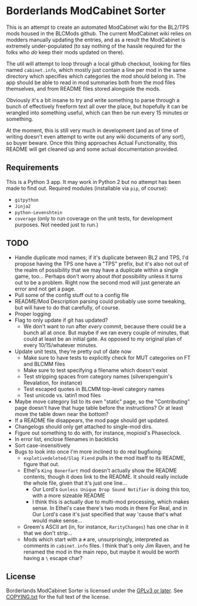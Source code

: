 Borderlands ModCabinet Sorter
=============================

This is an attempt to create an automated ModCabinet wiki for the BL2/TPS
mods housed in the BLCMods github.  The current ModCabinet wiki relies on
modders manually updating the entries, and as a result the ModCabinet is
extremely under-populated (to say nothing of the hassle required for the
folks who *do* keep their mods updated on there).

The util will attempt to loop through a local github checkout, looking for
files named `cabinet.info`, which mostly just contain a line per mod in
the same directory which specifies which categories the mod should belong
in.  The app should be able to read in mod summaries both from the mod
files themselves, and from README files stored alongside the mods.

Obviously it's a bit insane to try and write something to parse through a
bunch of effectively freeform text all over the place, but hopefully it
can be wrangled into something useful, which can then be run every 15
minutes or something.

At the moment, this is still very much in development (and as of time of
writing doesn't even attempt to write out any wiki documents of any sort),
so buyer beware.  Once this thing approaches Actual Functionality, this
README will get cleaned up and some actual documentation provided.

Requirements
------------

This is a Python 3 app.  It may work in Python 2 but no attempt has been
made to find out.  Required modules (installable via `pip`, of course):

- `gitpython`
- `Jinja2`
- `python-Levenshtein`
- `coverage` (only to run coverage on the unit tests, for development
  purposes.  Not needed just to run.)

TODO
----

- Handle duplicate mod names; if it's duplicate between BL2 and TPS,
  I'd propose having the TPS one have a "TPS" prefix, but it's also
  not out of the realm of possibility that we may have a duplicate
  within a single game, too...  Perhaps don't worry about *that*
  possibility unless it turns out to be a problem.  Right now the
  second mod will just generate an error and not get a page.
- Pull some of the config stuff out to a config file
- README/Mod Description parsing could probably use some tweaking,
  but will have to do that carefully, of course.
- Proper logging
- Flag to only update if git has updated?
  - We don't want to run after *every* commit, because there could
    be a bunch all at once.  But maybe if we ran every couple of
    minutes, that could at least be an initial gate.  As opposed
    to my original plan of every 10/15/whatever minutes.
- Update unit tests, they're pretty out of date now
  - Make sure to have tests to explicitly check for MUT categories
    on FT and BLCMM files
  - Make sure to test specifying a filename which doesn't exist
  - Test stripping spaces from category names (silverxpenguin's
    Revalation, for instance)
  - Test escaped quotes in BLCMM top-level category names
  - Test unicode vs. latin1 mod files
- Maybe move category list to its own "static" page, so the
  "Contributing" page doesn't have that huge table before the
  instructions?  Or at least move the table down near the bottom?
- If a README file disappears, the mod page should get updated.
- Changelogs should only get attached to single-mod dirs.
- Figure out something to do with, for instance, mopioid's
  Phaseclock.
- In error list, enclose filenames in backticks
- Sort case-insensitively
- Bugs to look into once I'm more inclined to do real bugfixing:
  - `expletivedeleted/Slag Fiend` pulls in the mod itself to its
    README, figure that out.
  - Ethel's `King Bonerfart` mod doesn't actually show the README
    contents, though it does link to the README.  It should really
    include the whole file, given that it's just one line...
    - Our Lord's `Gunless Unique Drop Sound Notifier` is doing this
      too, with a more sizeable README
    - I think this is actually due to multi-mod processing, which
      makes sense.  In Ethel's case there's two mods in there For
      Real, and in Our Lord's case it's just specified that way
      'cause that's what would make sense...
  - Greem's ASCII art (in, for instance, `RarityChanges`) has one
    char in it that we don't strip...
  - Mods which start with a `#` are, unsurprisingly, interpreted
    as comments in `cabinet.info` files.  I think that's only Jim
    Raven, and he renamed the mod in the main repo, but maybe it
    would be worth having a `\` escape char?

License
-------

Borderlands ModCabinet Sorter is licensed under the
[GPLv3 or later](https://www.gnu.org/licenses/quick-guide-gplv3.html).
See [COPYING.txt](COPYING.txt) for the full text of the license.

